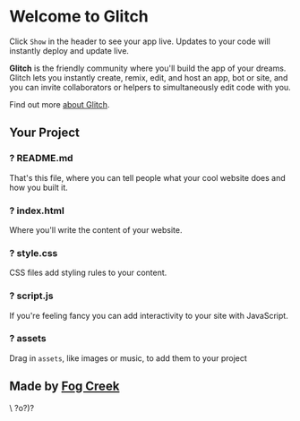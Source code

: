 Welcome to Glitch
=================

Click `Show` in the header to see your app live. Updates to your code will instantly deploy and update live.

**Glitch** is the friendly community where you'll build the app of your dreams. Glitch lets you instantly create, remix, edit, and host an app, bot or site, and you can invite collaborators or helpers to simultaneously edit code with you.

Find out more [about Glitch](https://glitch.com/about).


Your Project
------------

### ? README.md

That's this file, where you can tell people what your cool website does and how you built it.

### ? index.html

Where you'll write the content of your website. 

### ? style.css

CSS files add styling rules to your content.

### ? script.js

If you're feeling fancy you can add interactivity to your site with JavaScript.

### ? assets

Drag in `assets`, like images or music, to add them to your project

Made by [Fog Creek](https://fogcreek.com/)
-------------------

\ ?o?)?
